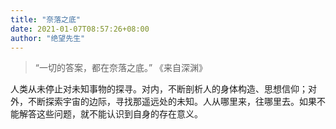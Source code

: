```yaml
---
title: "奈落之底"
date: 2021-01-07T08:57:26+08:00
author: "绝望先生"
---
```


> “一切的答案，都在奈落之底。”
> 《来自深渊》

人类从未停止对未知事物的探寻。对内，不断剖析人的身体构造、思想信仰；对外，不断探索宇宙的边际，寻找那遥远处的未知。人从哪里来，往哪里去。如果不能解答这些问题，就不能认识到自身的存在意义。  

